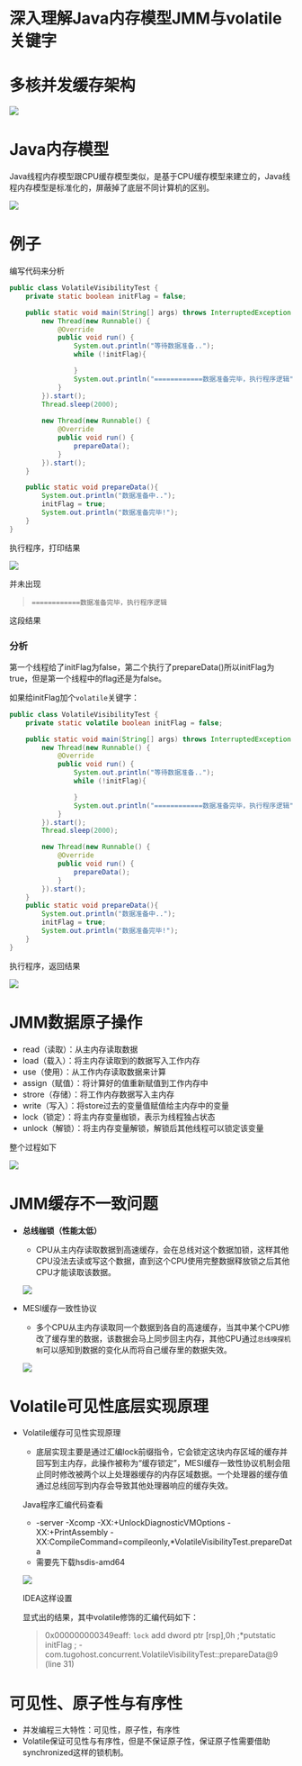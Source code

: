 # 深入理解Java内存模型JMM与volatile关键字

# 多核并发缓存架构

![](../../image/406.png)

# Java内存模型

Java线程内存模型跟CPU缓存模型类似，是基于CPU缓存模型来建立的，Java线程内存模型是标准化的，屏蔽掉了底层不同计算机的区别。

![](../../image/407.png)

# 例子

编写代码来分析

```java
public class VolatileVisibilityTest {
    private static boolean initFlag = false;

    public static void main(String[] args) throws InterruptedException {
        new Thread(new Runnable() {
            @Override
            public void run() {
                System.out.println("等待数据准备..");
                while (!initFlag){

                }
                System.out.println("============数据准备完毕，执行程序逻辑");
            }
        }).start();
        Thread.sleep(2000);
        
        new Thread(new Runnable() {
            @Override
            public void run() {
                prepareData();
            }
        }).start();
    }

    public static void prepareData(){
        System.out.println("数据准备中..");
        initFlag = true;
        System.out.println("数据准备完毕!");
    }
}
```

执行程序，打印结果

![](../../image/408.png)

并未出现

> ```
> ============数据准备完毕，执行程序逻辑
> ```

这段结果

### 分析

第一个线程给了initFlag为false，第二个执行了prepareData()所以initFlag为true，但是第一个线程中的flag还是为false。

如果给initFlag加个`volatile`关键字：

```java
public class VolatileVisibilityTest {
    private static volatile boolean initFlag = false;

    public static void main(String[] args) throws InterruptedException {
        new Thread(new Runnable() {
            @Override
            public void run() {
                System.out.println("等待数据准备..");
                while (!initFlag){

                }
                System.out.println("============数据准备完毕，执行程序逻辑");
            }
        }).start();
        Thread.sleep(2000);

        new Thread(new Runnable() {
            @Override
            public void run() {
                prepareData();
            }
        }).start();
    }
    public static void prepareData(){
        System.out.println("数据准备中..");
        initFlag = true;
        System.out.println("数据准备完毕!");
    }
}

```

执行程序，返回结果

![](../../image/409.png)

# JMM数据原子操作

- read（读取）：从主内存读取数据
- load（载入）：将主内存读取到的数据写入工作内存
- use（使用）：从工作内存读取数据来计算
- assign（赋值）：将计算好的值重新赋值到工作内存中
- strore（存储）：将工作内存数据写入主内存
- write（写入）：将store过去的变量值赋值给主内存中的变量
- lock（锁定）：将主内存变量枷锁，表示为线程独占状态
- unlock（解锁）：将主内存变量解锁，解锁后其他线程可以锁定该变量

整个过程如下

![](../../image/410.png)

# JMM缓存不一致问题

- **总线枷锁（性能太低）**

  - CPU从主内存读取数据到高速缓存，会在总线对这个数据加锁，这样其他CPU没法去读或写这个数据，直到这个CPU使用完整数据释放锁之后其他CPU才能读取该数据。

  ![](../../image/411.png)

- MESI缓存一致性协议

  - 多个CPU从主内存读取同一个数据到各自的高速缓存，当其中某个CPU修改了缓存里的数据，该数据会马上同步回主内存，其他CPU通过`总线嗅探机制`可以感知到数据的变化从而将自己缓存里的数据失效。

  ![](../../image/412.png)

# Volatile可见性底层实现原理

- Volatile缓存可见性实现原理

  - 底层实现主要是通过汇编lock前缀指令，它会锁定这块内存区域的缓存并回写到主内存，此操作被称为“缓存锁定”，MESI缓存一致性协议机制会阻止同时修改被两个以上处理器缓存的内存区域数据。一个处理器的缓存值通过总线回写到内存会导致其他处理器响应的缓存失效。

  Java程序汇编代码查看

  - -server -Xcomp -XX:+UnlockDiagnosticVMOptions -XX:+PrintAssembly -XX:CompileCommand=compileonly,*VolatileVisibilityTest.prepareData
  - 需要先下载hsdis-amd64

  ![](../../image/413.png)

  IDEA这样设置

  显式出的结果，其中volatile修饰的汇编代码如下：

  > 0x000000000349eaff: `lock` add dword ptr [rsp],0h  ;*putstatic initFlag
  >                                                 ; - com.tugohost.concurrent.VolatileVisibilityTest::prepareData@9 (line 31)

   

# 可见性、原子性与有序性

- 并发编程三大特性：可见性，原子性，有序性
- Volatile保证可见性与有序性，但是不保证原子性，保证原子性需要借助synchronized这样的锁机制。

